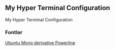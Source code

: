 ## My Hyper Terminal Configuration
My Hyper Terminal Configuration

### Fontlar
[Ubuntu Mono derivative Powerline](https://github.com/powerline/fonts/tree/master/UbuntuMono)
